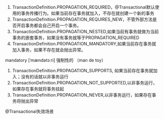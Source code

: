 1. TransactionDefinition.PROPAGATION_REQUIRED，@Transactional默认使用的事务传播行为。如果当前存在事务就加入，不存在就创建一个新的事务
2. TransactionDefinition.PROPAGATION_REQUIRES_NEW，不管外部方法是否开启事务都会自己开启一个事务。
3. TransactionDefinition.PROPAGATION_NESTED,如果当前有事务就做为当前事务的嵌套事务，如果没有事务就等于PROPAGATION_REQUIRED
4. TransactionDefinition.PROPAGATION_MANDATORY,如果当前存在事务就加入事务，如果不存在就会抛出异常。

mandatory [ˈmændətɔːri] 强制性的	（man de toy）

1. TransactionDefinition.PROPAGATION_SUPPORTS, 如果当前存在事务就加入；没有的话就以非事务运行
2. TransactionDefinition.PROPAGATION_NOT_SUPPORTED,以非事务运行，如果存在事务就将事务挂起
3. TransactionDefinition.PROPAGATION_NEVER,以非事务运行，如果存在事务将抛出异常

@Transactional失效场景